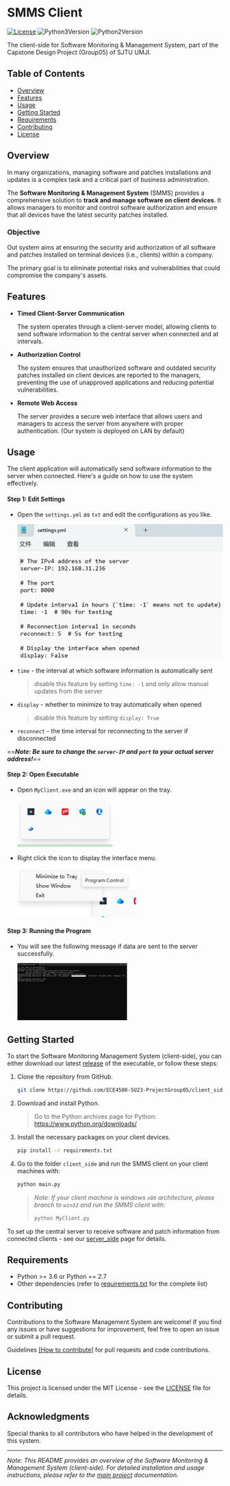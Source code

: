 # SMMS Client

[![License](https://img.shields.io/badge/license-MIT-blue.svg)](https://opensource.org/licenses/MIT) ![Python3Version](https://img.shields.io/badge/python-%3E%3D3.6-green) ![Python2Version](https://img.shields.io/badge/python-2.7-green) 

The client-side for Software Monitoring & Management System, part of the Capstone Design Project (Group05) of SJTU UMJI.

## Table of Contents

- [Overview](#overview) 
- [Features](#features) 
- [Usage](#usage) 
- [Getting Started](#getting-started) 
- [Requirements](#requirements)
- [Contributing](#contributing) 
- [License](#license) 

## Overview

In many organizations, managing software and patches installations and updates is a complex task and a critical part of business administration.

The **Software Monitoring & Management System** (SMMS) provides a comprehensive solution to **track and manage software on client devices**. It allows managers to monitor and control software authorization and ensure that all devices have the latest security patches installed.

### Objective

Out system aims at ensuring the security and authorization of all software and patches installed on terminal devices (i.e., clients) within a company. 

The primary goal is to eliminate potential risks and vulnerabilities that could compromise the company's assets.

## Features

- **Timed Client-Server Communication**

  The system operates through a client-server model, allowing clients to send software information to the central server when connected and at intervals.

- **Authorization Control**

  The system ensures that unauthorized software and outdated security patches installed on client devices are reported to the managers, preventing the use of unapproved applications and reducing potential vulnerabilities.

- **Remote Web Access**

  The server provides a secure web interface that allows users and managers to access the server from anywhere with proper authentication. (Our system is deployed on LAN by default)

## Usage

The client application will automatically send software information to the server when connected. Here's a guide on how to use the system effectively.

#### Step 1: Edit Settings

- Open the `settings.yml` as `txt` and edit the configurations as you like.

  <img src="PIC/image-20230726170346953.png" alt="image-20230726170346953" style="zoom: 50%;" /> 

- `time` - the interval at which software information is automatically sent

  > disable this feature by setting `time: -1` and only allow manual updates from the server

- `display` - whether to minimize to tray automatically when opened

  > disable this feature by setting `display: True` 

- `reconnect` - the time interval for reconnecting to the server if disconnected

==***Note: Be sure to change the `server-IP` and `port` to your actual server address!***==

#### Step 2: Open Executable

- Open `MyClient.exe` and an icon will appear on the tray.

  <img src="PIC/image-20230726170204223.png" alt="image-20230726170204223" style="zoom: 50%;" /> 

- Right click the icon to display the interface menu.

  <img src="PIC/image-20230726170237725.png" alt="image-20230726170237725" style="zoom: 50%;" /> 

#### Step 3: Running the Program

- You will see the following message if data are sent to the server successfully.

  <img src="PIC/image-20230726170435327.png" alt="image-20230726170435327" style="zoom: 25%;" /> 

## Getting Started

To start the Software Monitoring Management System (client-side), you can either download our latest [release](https://github.com/ECE4500-SU23-ProjectGroup05/client_side/releases) of the executable, or follow these steps:

1. Clone the repository from GitHub.

   ```bash
   git clone https://github.com/ECE4500-SU23-ProjectGroup05/client_side.git
   ```

2. Download and install Python.

   > Go to the Python archives page for Python: https://www.python.org/downloads/

3. Install the necessary packages on your client devices.

   ```bash
   pip install -r requirements.txt
   ```

4. Go to the folder `client_side` and run the SMMS client on your client machines with:

   ```bash
   python main.py
   ```
   > *Note: If your client machine is windows `x86` architecture, please branch to `win32` and run the SMMS client with:*
   >
   > ```python
   > python MyClient.py
   > ```

To set up the central server to receive software and patch information from connected clients - see our [server_side](https://github.com/ECE4500-SU23-ProjectGroup05/server_side) page for details.

## Requirements

- Python >= 3.6 or Python == 2.7
- Other dependencies (refer to [requirements.txt](./requirements.txt) for the complete list)

## Contributing

Contributions to the Software Management System are welcome! If you find any issues or have suggestions for improvement, feel free to open an issue or submit a pull request.

Guidelines [[How to contribute]](./guidelines/contributions.md) for pull requests and code contributions.

## License

This project is licensed under the MIT License - see the [LICENSE](./LICENSE) file for details.

## Acknowledgments

Special thanks to all contributors who have helped in the development of this system.

---

*Note: This README provides an overview of the Software Monitoring & Management System (client-side). For detailed installation and usage instructions, please refer to the [main project](https://github.com/ECE4500-SU23-ProjectGroup05/Software-Management-System) documentation.*

